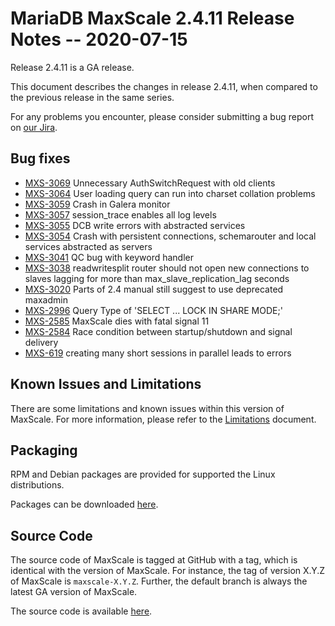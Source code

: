 # MariaDB MaxScale 2.4.11 Release Notes -- 2020-07-15

Release 2.4.11 is a GA release.

This document describes the changes in release 2.4.11, when compared to the
previous release in the same series.

For any problems you encounter, please consider submitting a bug
report on [our Jira](https://jira.mariadb.org/projects/MXS).

## Bug fixes

* [MXS-3069](https://jira.mariadb.org/browse/MXS-3069) Unnecessary AuthSwitchRequest with old clients
* [MXS-3064](https://jira.mariadb.org/browse/MXS-3064) User loading query can run into charset collation problems
* [MXS-3059](https://jira.mariadb.org/browse/MXS-3059) Crash in Galera monitor
* [MXS-3057](https://jira.mariadb.org/browse/MXS-3057) session_trace enables all log levels
* [MXS-3055](https://jira.mariadb.org/browse/MXS-3055) DCB write errors with abstracted services
* [MXS-3054](https://jira.mariadb.org/browse/MXS-3054) Crash with persistent connections, schemarouter and local services abstracted as servers
* [MXS-3041](https://jira.mariadb.org/browse/MXS-3041) QC bug with keyword handler
* [MXS-3038](https://jira.mariadb.org/browse/MXS-3038) readwritesplit router should not open new connections to slaves lagging for more than max_slave_replication_lag seconds
* [MXS-3020](https://jira.mariadb.org/browse/MXS-3020) Parts of 2.4 manual still suggest to use deprecated maxadmin
* [MXS-2996](https://jira.mariadb.org/browse/MXS-2996) Query Type of 'SELECT ... LOCK IN SHARE MODE;'
* [MXS-2585](https://jira.mariadb.org/browse/MXS-2585) MaxScale dies with fatal signal 11
* [MXS-2584](https://jira.mariadb.org/browse/MXS-2584) Race condition between startup/shutdown and signal delivery
* [MXS-619](https://jira.mariadb.org/browse/MXS-619) creating many short sessions in parallel leads to errors

## Known Issues and Limitations

There are some limitations and known issues within this version of MaxScale.
For more information, please refer to the [Limitations](../About/Limitations.md) document.

## Packaging

RPM and Debian packages are provided for supported the Linux distributions.

Packages can be downloaded [here](https://mariadb.com/downloads/#mariadb_platform-mariadb_maxscale).

## Source Code

The source code of MaxScale is tagged at GitHub with a tag, which is identical
with the version of MaxScale. For instance, the tag of version X.Y.Z of MaxScale
is `maxscale-X.Y.Z`. Further, the default branch is always the latest GA version
of MaxScale.

The source code is available [here](https://github.com/mariadb-corporation/MaxScale).
